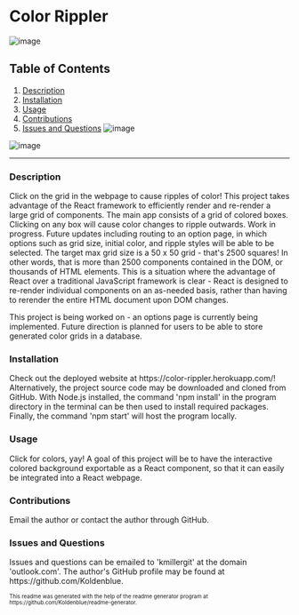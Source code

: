 # Color Rippler
![image](https://img.shields.io/badge/license-MIT%20License-green)

## Table of Contents

1. <a href="#description">Description</a>
2. <a href="#installation">Installation</a>
3. <a href="#usage">Usage</a>
4. <a href="#contributions">Contributions</a>
5. <a href="#questions">Issues and Questions</a>
![image](https://user-images.githubusercontent.com/64618290/96037483-c0b5a380-0e1a-11eb-97e3-447315ca7d56.png)

![image](https://user-images.githubusercontent.com/64618290/97913383-0d4a1b80-1d03-11eb-80f1-18866d74bcf3.png)
<hr><h3 id='description'>Description</h3>
Click on the grid in the webpage to cause ripples of color! This project takes advantage of the React framework to efficiently render and re-render a large grid of components. The main app consists of a grid of colored boxes. Clicking on any box will cause color changes to ripple outwards. Work in progress. Future updates including routing to an option page, in which options such as grid size, initial color, and ripple styles will be able to be selected. The target max grid size is a 50 x 50 grid - that's 2500 squares! In other words, that is more than 2500 components contained in the DOM, or thousands of HTML elements. This is a situation where the advantage of React over a traditional JavaScript framework is clear - React is designed to re-render individual components on an as-needed basis, rather than having to rerender the entire HTML document upon DOM changes.

This project is being worked on - an options page is currently being implemented. Future direction is planned for users to be able to store generated color grids in a database.

<h3 id='installation'>Installation</h3>
Check out the deployed website at https://color-rippler.herokuapp.com/! Alternatively, the project source code may be downloaded and cloned from GitHub. With Node.js installed, the command 'npm install' in the program directory in the terminal can be then used to install required packages. Finally, the command 'npm start' will host the program locally.

<h3 id='usage'>Usage</h3>
Click for colors, yay! A goal of this project will be to have the interactive colored background exportable as a React component, so that it can easily be integrated into a React webpage. 

<h3 id='contributions'>Contributions</h3>
Email the author or contact the author through GitHub.

<h3 id='questions'>Issues and Questions</h3>
Issues and questions can be emailed to 'kmillergit' at the domain 'outlook.com'. The author's GitHub profile may be found at https://github.com/Koldenblue.<p><sub><sup>This readme was generated with the help of the readme generator program at https://github.com/Koldenblue/readme-generator.</sup></sub></p>

